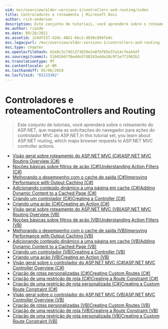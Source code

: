 ```yaml
---
uid: mvc/overview/older-versions-1/controllers-and-routing/index
title: Controladores e roteamento | Microsoft Docs
author: rick-anderson
description: Este conjunto de tutoriais, você aprenderá sobre o roteamento do ASP.NET, que mapeia as solicitações do navegador para ações do controlador MVC do ASP.NET.
ms.author: riande
ms.date: 09/28/2011
ms.assetid: 124df537-428c-4861-b6c2-4830c094fe0c
msc.legacyurl: /mvc/overview/older-versions-1/controllers-and-routing
msc.type: chapter
ms.openlocfilehash: 62e8c3c7451373829e2e8fbf65e37a14cfea54df
ms.sourcegitcommit: 51b01b6ff8edde57d8243e4da28c9f1e7f1962b2
ms.translationtype: MT
ms.contentlocale: pt-BR
ms.lasthandoff: 05/06/2019
ms.locfileid: "65123302"
---
```

# <a name="controllers-and-routing"></a><span data-ttu-id="ccb45-103">Controladores e roteamento</span><span class="sxs-lookup"><span data-stu-id="ccb45-103">Controllers and Routing</span></span>

> <span data-ttu-id="ccb45-104">Este conjunto de tutoriais, você aprenderá sobre o roteamento do ASP.NET, que mapeia as solicitações do navegador para ações do controlador MVC do ASP.NET.</span><span class="sxs-lookup"><span data-stu-id="ccb45-104">In this tutorial set, you learn about ASP.NET routing, which maps browser requests to ASP.NET MVC controller actions.</span></span>

- [<span data-ttu-id="ccb45-105">Visão geral sobre roteamento do ASP.NET MVC (C#)</span><span class="sxs-lookup"><span data-stu-id="ccb45-105">ASP.NET MVC Routing Overview (C#)</span></span>](asp-net-mvc-routing-overview-cs.md)
- [<span data-ttu-id="ccb45-106">Noções básicas sobre filtros de ação (C#)</span><span class="sxs-lookup"><span data-stu-id="ccb45-106">Understanding Action Filters (C#)</span></span>](understanding-action-filters-cs.md)
- [<span data-ttu-id="ccb45-107">Melhorando o desempenho com o cache de saída (C#)</span><span class="sxs-lookup"><span data-stu-id="ccb45-107">Improving Performance with Output Caching (C#)</span></span>](improving-performance-with-output-caching-cs.md)
- [<span data-ttu-id="ccb45-108">Adicionando conteúdo dinâmico a uma página em cache (C#)</span><span class="sxs-lookup"><span data-stu-id="ccb45-108">Adding Dynamic Content to a Cached Page (C#)</span></span>](adding-dynamic-content-to-a-cached-page-cs.md)
- [<span data-ttu-id="ccb45-109">Criando um controlador (C#)</span><span class="sxs-lookup"><span data-stu-id="ccb45-109">Creating a Controller (C#)</span></span>](creating-a-controller-cs.md)
- [<span data-ttu-id="ccb45-110">Criando uma ação (C#)</span><span class="sxs-lookup"><span data-stu-id="ccb45-110">Creating an Action (C#)</span></span>](creating-an-action-cs.md)
- [<span data-ttu-id="ccb45-111">Visão geral sobre roteamento do ASP.NET MVC (VB)</span><span class="sxs-lookup"><span data-stu-id="ccb45-111">ASP.NET MVC Routing Overview (VB)</span></span>](asp-net-mvc-routing-overview-vb.md)
- [<span data-ttu-id="ccb45-112">Noções básicas sobre filtros de ação (VB)</span><span class="sxs-lookup"><span data-stu-id="ccb45-112">Understanding Action Filters (VB)</span></span>](understanding-action-filters-vb.md)
- [<span data-ttu-id="ccb45-113">Melhorando o desempenho com o cache de saída (VB)</span><span class="sxs-lookup"><span data-stu-id="ccb45-113">Improving Performance with Output Caching (VB)</span></span>](improving-performance-with-output-caching-vb.md)
- [<span data-ttu-id="ccb45-114">Adicionando conteúdo dinâmico a uma página em cache (VB)</span><span class="sxs-lookup"><span data-stu-id="ccb45-114">Adding Dynamic Content to a Cached Page (VB)</span></span>](adding-dynamic-content-to-a-cached-page-vb.md)
- [<span data-ttu-id="ccb45-115">Criando um controlador (VB)</span><span class="sxs-lookup"><span data-stu-id="ccb45-115">Creating a Controller (VB)</span></span>](creating-a-controller-vb.md)
- [<span data-ttu-id="ccb45-116">Criando uma ação (VB)</span><span class="sxs-lookup"><span data-stu-id="ccb45-116">Creating an Action (VB)</span></span>](creating-an-action-vb.md)
- [<span data-ttu-id="ccb45-117">Visão geral sobre o controlador do ASP.NET MVC (C#)</span><span class="sxs-lookup"><span data-stu-id="ccb45-117">ASP.NET MVC Controller Overview (C#)</span></span>](aspnet-mvc-controllers-overview-cs.md)
- [<span data-ttu-id="ccb45-118">Criação de rotas personalizadas (C#)</span><span class="sxs-lookup"><span data-stu-id="ccb45-118">Creating Custom Routes (C#)</span></span>](creating-custom-routes-cs.md)
- [<span data-ttu-id="ccb45-119">Criação de uma restrição de rota (C#)</span><span class="sxs-lookup"><span data-stu-id="ccb45-119">Creating a Route Constraint (C#)</span></span>](creating-a-route-constraint-cs.md)
- [<span data-ttu-id="ccb45-120">Criação de uma restrição de rota personalizada (C#)</span><span class="sxs-lookup"><span data-stu-id="ccb45-120">Creating a Custom Route Constraint (C#)</span></span>](creating-a-custom-route-constraint-cs.md)
- [<span data-ttu-id="ccb45-121">Visão geral sobre o controlador do ASP.NET MVC (VB)</span><span class="sxs-lookup"><span data-stu-id="ccb45-121">ASP.NET MVC Controller Overview (VB)</span></span>](asp-net-mvc-controller-overview-vb.md)
- [<span data-ttu-id="ccb45-122">Criação de rotas personalizadas (VB)</span><span class="sxs-lookup"><span data-stu-id="ccb45-122">Creating Custom Routes (VB)</span></span>](creating-custom-routes-vb.md)
- [<span data-ttu-id="ccb45-123">Criação de uma restrição de rota (VB)</span><span class="sxs-lookup"><span data-stu-id="ccb45-123">Creating a Route Constraint (VB)</span></span>](creating-a-route-constraint-vb.md)
- [<span data-ttu-id="ccb45-124">Criação de uma restrição de rota personalizada (VB)</span><span class="sxs-lookup"><span data-stu-id="ccb45-124">Creating a Custom Route Constraint (VB)</span></span>](creating-a-custom-route-constraint-vb.md)
